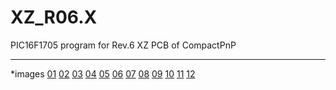 # XZ_R06.X

PIC16F1705 program for Rev.6 XZ PCB of CompactPnP

---
*images 
[01](images/01.png)
[02](images/02.png)
[03](images/03.png)
[04](images/04.png)
[05](images/05.png)
[06](images/06.png)
[07](images/07.png)
[08](images/08.png)
[09](images/09.png)
[10](images/10.png)
[11](images/11.png)
[12](images/12.png)

